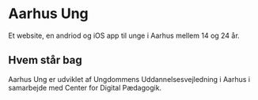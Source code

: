 # Aarhus Ung
Et website, en andriod og iOS app til unge i Aarhus mellem 14 og 24 år.

## Hvem står bag
Aarhus Ung er udviklet af Ungdommens Uddannelsesvejledning i Aarhus i samarbejde med Center for Digital Pædagogik.